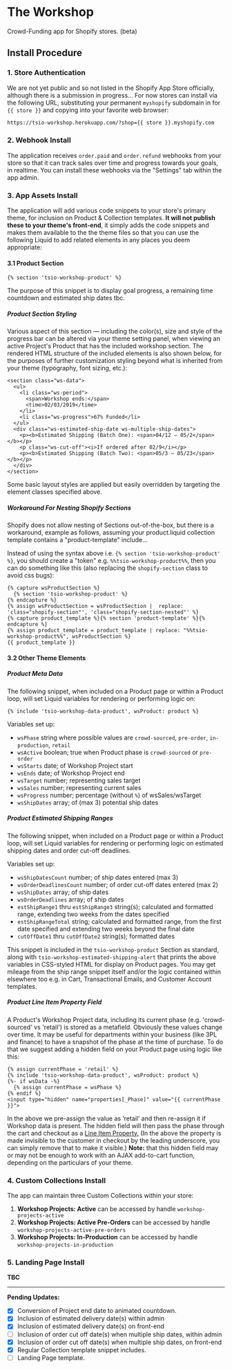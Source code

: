 # The Workshop

Crowd-Funding app for Shopify stores.  (beta)

## Install Procedure

### 1. Store Authentication

We are not yet public and so not listed in the Shopify App Store officially, although there is a submission in progress&hellip; For now stores can install via the following URL, substituting your permanent `myshopify` subdomain in for `{{ store }}` and copying into your favorite web browser:

``` html
https://tsio-workshop.herokuapp.com/?shop={{ store }}.myshopify.com
```

### 2. Webhook Install

The application receives `order.paid` and `order.refund` webhooks from your store so that it can track sales over time and progress towards your goals, in realtime. You can install these webhooks via the "Settings" tab within the app admin.

### 3. App Assets Install

The application will add various code snippets to your store's primary theme, for inclusion on Product & Collection templates. **It will not publish these to your theme's front-end**, it simply adds the code snippets and makes them available to the the theme files so that you can use the following Liquid to add related elements in any places you deem appropriate:

#### 3.1 Product Section

``` twig   
{% section 'tsio-workshop-product' %}
```

The purpose of this snippet is to display goal progress, a remaining time countdown and estimated ship dates tbc.

##### Product Section Styling

Various aspect of this section — including the color(s), size and style of the progress bar can be altered via your theme setting panel, when viewing an active Project's Product that has the included workshop section. The rendered HTML structure of the included elements is also shown below, for the purposes of further customization styling beyond what is inherited from your theme (typography, font sizing, etc.):

``` twig
<section class="ws-data">
  <ul>
    <li class="ws-period">
      <span>Workshop ends:</span>
      <time>02/03/2019</time>
    </li>
    <li class="ws-progress">67% Funded</li>
  </ul>
  <div class="ws-estimated-ship-date ws-multiple-ship-dates">
    <p><b>Estimated Shipping (Batch One): <span>04/12 – 05/2</span></b></p>
    <p class="ws-cut-off"><i>If ordered after 02/9</i></p>
    <p><b>Estimated Shipping (Batch Two): <span>05/3 – 05/23</span></b></p>
  </div>
</section>
```

Some basic layout styles are applied but easily overridden by targeting the element classes specified above.

##### Workaround For Nesting Shopify Sections

Shopify does not allow nesting of Sections out-of-the-box, but there is a workaround, example as follows, assuming your product.liquid collection template contains a "product-template" include...

Instead of using the syntax above i.e. `{% section 'tsio-workshop-product' %}`, you should create a "token" e.g. `%%tsio-workshop-product%%`, then you can do something like this (also replacing the `shopify-section` class to avoid css bugs):

``` twig
{% capture wsProductSection %}
  {% section 'tsio-workshop-product' %}
{% endcapture %}
{% assign wsProductSection = wsProductSection |  replace: 'class="shopify-section"', 'class="shopify-section-nested"' %}
{% capture product_template %}{% section 'product-template' %}{% endcapture %}
{% assign product_template = product_template | replace: "%%tsio-workshop-product%%", wsProductSection %}
{{ product_template }}
```

#### 3.2 Other Theme Elements

##### Product Meta Data

The following snippet, when included on a Product page or within a Product loop, will set Liquid variables for rendering or performing logic on:

``` twig
{% include 'tsio-workshop-data-product', wsProduct: product %}
```

Variables set up:

* `wsPhase` string where possible values are `crowd-sourced`, `pre-order`, `in-production`, `retail`
* `wsActive` boolean; true when Product phase is `crowd-sourced` or `pre-order`
* `wsStarts` date; of Workshop Project start
* `wsEnds` date; of Workshop Project end
* `wsTarget` number; representing sales target  
* `wsSales` number; representing current sales
* `wsProgress` number; percentage (without `%`) of wsSales/wsTarget
* `wsShipDates` array; of (max 3) potential ship dates

##### Product Estimated Shipping Ranges

The following snippet, when included on a Product page or within a Product loop, will set Liquid variables for rendering or performing logic on estimated shipping dates and order cut-off deadlines.


Variables set up:

* `wsShipDatesCount` number; of ship dates entered (max 3)
* `wsOrderDeadlinesCount` number; of order cut-off dates entered (max 2)
* `wsShipDates` array; of ship dates
* `wsOrderDeadlines` array; of ship dates
* `estShipRange1` thru `estShipRange3` string(s); calculated and formatted range, extending two weeks from the dates specified
* `estShipRangeTotal` string; calculated and formatted range, from the first date specified and extending two weeks beyond the final date  
* `cutOffDate1` thru `cutOffDate2` string(s); formatted dates  

This snippet is included in the `tsio-workshop-product` Section as standard, along with `tsio-workshop-estimated-shipping-alert` that prints the above variables in CSS-styled HTML for display on Product pages. You may get mileage from the ship range snippet itself and/or the logic contained within elsewhere too e.g. in Cart, Transactional Emails, and Customer Account templates.

##### Product Line Item Property Field

A Product's Workshop Project data, including its current phase (e.g. 'crowd-sourced' vs 'retail') is stored as a metafield. Obviously these values change over time. It may be useful for departments within your business (like 3PL and finance) to have a snapshot of the phase at the time of purchase. To do that we suggest adding a hidden field on your Product page using logic like this:

``` twig 
{% assign currentPhase = 'retail' %}
{% include 'tsio-workshop-data-product', wsProduct: product %}
{%- if wsData -%}
  {% assign currentPhase = wsPhase %}
{% endif %}
<input type="hidden" name="properties[_Phase]" value="{{ currentPhase }}">
```

In the above we pre-assign the value as ‘retail’ and then re-assign it if Workshop data is present. The hidden field will then pass the phase through the cart and checkout as a [Line Item Property.](https://help.shopify.com/en/themes/customization/products/features/get-customization-information-for-products) (In the above the property is made invisible to the customer in checkout by the leading underscore, you can simply remove that to make it visible.) __Note:__ that this hidden field may or may not be enough to work with an AJAX add-to-cart function, depending on the particulars of your theme.

### 4. Custom Collections Install

The app can maintain three Custom Collections within your store:

1. __Workshop Projects: Active__ can be accessed by handle `workshop-projects-active`
2. __Workshop Projects: Active Pre-Orders__  can be accessed by handle `workshop-projects-active-pre-orders`
3. __Workshop Projects: In-Production__ can be accessed by handle `workshop-projects-in-production`

### 5. Landing Page Install

__TBC__

<hr>

__Pending Updates:__

* [x] Conversion of Project end date to animated countdown.
* [x] Inclusion of estimated delivery date(s) within admin
* [x] Inclusion of estimated delivery date(s) on front-end
* [ ] Inclusion of order cut off date(s) when multiple ship dates, within admin
* [x] Inclusion of order cut off date(s) when multiple ship dates, on front-end
* [x] Regular Collection template snippet includes.
* [ ] Landing Page template.
